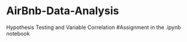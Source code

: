 # AirBnb-Data-Analysis
Hypothesis Testing and Variable Correlation
#Assignment in the .ipynb notebook
